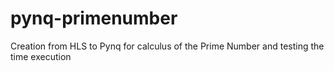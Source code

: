 # pynq-primenumber
Creation from HLS to Pynq for calculus of the Prime Number and testing the time execution
